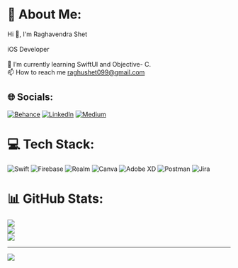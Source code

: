 # 💫 About Me:
Hi 👋, I'm Raghavendra Shet<br><br>iOS Developer<br><br>🌱 I’m currently learning SwiftUI and Objective- C.<br>📫 How to reach me raghushet099@gmail.com<br>


## 🌐 Socials:
[![Behance](https://img.shields.io/badge/Behance-1769ff?logo=behance&logoColor=white)](https://behance.net/raghavendrashet089) [![LinkedIn](https://img.shields.io/badge/LinkedIn-%230077B5.svg?logo=linkedin&logoColor=white)](https://linkedin.com/in/raghavendra-shet-76a04321a) [![Medium](https://img.shields.io/badge/Medium-12100E?logo=medium&logoColor=white)](https://medium.com/@raghushet099) 

# 💻 Tech Stack:
![Swift](https://img.shields.io/badge/swift-F54A2A?style=for-the-badge&logo=swift&logoColor=white) ![Firebase](https://img.shields.io/badge/firebase-a08021?style=for-the-badge&logo=firebase&logoColor=ffcd34) ![Realm](https://img.shields.io/badge/Realm-39477F?style=for-the-badge&logo=realm&logoColor=white) ![Canva](https://img.shields.io/badge/Canva-%2300C4CC.svg?style=for-the-badge&logo=Canva&logoColor=white) ![Adobe XD](https://img.shields.io/badge/Adobe%20XD-470137?style=for-the-badge&logo=Adobe%20XD&logoColor=#FF61F6) ![Postman](https://img.shields.io/badge/Postman-FF6C37?style=for-the-badge&logo=postman&logoColor=white) ![Jira](https://img.shields.io/badge/jira-%230A0FFF.svg?style=for-the-badge&logo=jira&logoColor=white)
# 📊 GitHub Stats:
![](https://github-readme-stats.vercel.app/api?username=raghu089&theme=dark&hide_border=false&include_all_commits=false&count_private=false)<br/>
![](https://github-readme-streak-stats.herokuapp.com/?user=raghu089&theme=dark&hide_border=false)<br/>
![](https://github-readme-stats.vercel.app/api/top-langs/?username=raghu089&theme=dark&hide_border=false&include_all_commits=false&count_private=false&layout=compact)

---
[![](https://visitcount.itsvg.in/api?id=raghu089&icon=0&color=0)](https://visitcount.itsvg.in)

<!-- Proudly created with GPRM ( https://gprm.itsvg.in ) -->


